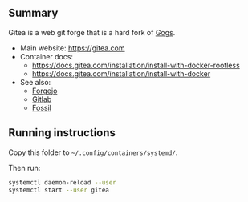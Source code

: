 ## Summary

Gitea is a web git forge that is a hard fork of [Gogs](https://gogs.io/).

* Main website: https://gitea.com
* Container docs:
  * https://docs.gitea.com/installation/install-with-docker-rootless
  * https://docs.gitea.com/installation/install-with-docker
* See also:
  * [Forgejo](../forgejo)
  * [Gitlab](../gitlab)
  * [Fossil](../fossil)

## Running instructions

Copy this folder to `~/.config/containers/systemd/`.

Then run:

```bash
systemctl daemon-reload --user
systemctl start --user gitea
```
